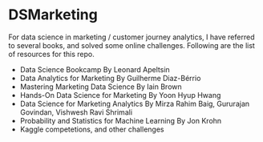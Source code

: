 # DSMarketing

For data science in marketing / customer journey analytics, I have referred to several books, and solved some online challenges. Following are the list of resources for this repo. 

- Data Science Bookcamp By Leonard Apeltsin
- Data Analytics for Marketing By Guilherme Diaz-Bérrio
- Mastering Marketing Data Science By Iain Brown
- Hands-On Data Science for Marketing By Yoon Hyup Hwang
- Data Science for Marketing Analytics By Mirza Rahim Baig, Gururajan Govindan, Vishwesh Ravi Shrimali
- Probability and Statistics for Machine Learning By Jon Krohn
- Kaggle competetions, and other challenges
